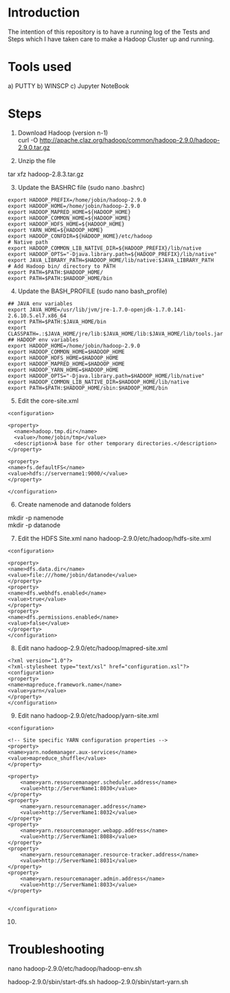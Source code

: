 # Introduction

The intention of this repository is to have a running log of the Tests and Steps which I have taken care to make a Hadoop Cluster up and running.

# Tools used

a) PUTTY  b) WINSCP c) Jupyter NoteBook

# Steps

1. Download Hadoop (version n-1)  
curl -O http://apache.claz.org/hadoop/common/hadoop-2.9.0/hadoop-2.9.0.tar.gz

2. Unzip the file  

tar xfz hadoop-2.8.3.tar.gz  

3. Update the BASHRC file (sudo nano .bashrc)  

``` 
export HADOOP_PREFIX=/home/jobin/hadoop-2.9.0
export HADOOP_HOME=/home/jobin/hadoop-2.9.0
export HADOOP_MAPRED_HOME=${HADOOP_HOME}
export HADOOP_COMMON_HOME=${HADOOP_HOME}
export HADOOP_HDFS_HOME=${HADOOP_HOME}
export YARN_HOME=${HADOOP_HOME}
export HADOOP_CONFDIR=${HADOOP_HOME}/etc/hadoop
# Native path
export HADOOP_COMMON_LIB_NATIVE_DIR=${HADOOP_PREFIX}/lib/native
export HADOOP_OPTS="-Djava.library.path=${HADOOP_PREFIX}/lib/native"
export JAVA_LIBRARY_PATH=$HADOOP_HOME/lib/native:$JAVA_LIBRARY_PATH
# Add Hadoop bin/ directory to PATH
export PATH=$PATH:$HADOOP_HOME/
export PATH=$PATH:$HADOOP_HOME/bin

``` 
4. Update the BASH_PROFILE (sudo nano bash_profile)  

``` 
## JAVA env variables
export JAVA_HOME=/usr/lib/jvm/jre-1.7.0-openjdk-1.7.0.141-2.6.10.5.el7.x86_64
export PATH=$PATH:$JAVA_HOME/bin
export CLASSPATH=.:$JAVA_HOME/jre/lib:$JAVA_HOME/lib:$JAVA_HOME/lib/tools.jar
## HADOOP env variables
export HADOOP_HOME=/home/jobin/hadoop-2.9.0
export HADOOP_COMMON_HOME=$HADOOP_HOME
export HADOOP_HDFS_HOME=$HADOOP_HOME
export HADOOP_MAPRED_HOME=$HADOOP_HOME
export HADOOP_YARN_HOME=$HADOOP_HOME
export HADOOP_OPTS="-Djava.library.path=$HADOOP_HOME/lib/native"
export HADOOP_COMMON_LIB_NATIVE_DIR=$HADOOP_HOME/lib/native
export PATH=$PATH:$HADOOP_HOME/sbin:$HADOOP_HOME/bin

``` 

5. Edit the core-site.xml  

``` 
<configuration>

<property>
  <name>hadoop.tmp.dir</name>
  <value>/home/jobin/tmp</value>
  <description>A base for other temporary directories.</description>
</property>

<property>
<name>fs.defaultFS</name>
<value>hdfs://servername1:9000/</value>
</property>

</configuration>

``` 
6. Create namenode and datanode folders   

mkdir -p namenode  
mkdir -p datanode  


7. Edit the HDFS Site.xml  nano hadoop-2.9.0/etc/hadoop/hdfs-site.xml  
``` 
<configuration>

<property>
<name>dfs.data.dir</name>
<value>file:///home/jobin/datanode</value>
</property>
<property>
<name>dfs.webhdfs.enabled</name>
<value>true</value>
</property>
<property>
<name>dfs.permissions.enabled</name>
<value>false</value>
</property>
</configuration>

``` 
8. Edit  nano hadoop-2.9.0/etc/hadoop/mapred-site.xml  
``` 
<?xml version="1.0"?>
<?xml-stylesheet type="text/xsl" href="configuration.xsl"?>
<configuration>
<property>
<name>mapreduce.framework.name</name>
<value>yarn</value>
</property>
</configuration>

``` 
9. Edit nano hadoop-2.9.0/etc/hadoop/yarn-site.xml  

``` 
<configuration>

<!-- Site specific YARN configuration properties -->
<property>
<name>yarn.nodemanager.aux-services</name>
<value>mapreduce_shuffle</value>
</property>

<property>
    <name>yarn.resourcemanager.scheduler.address</name>
    <value>http://ServerName1:8030</value>
</property>
<property>
    <name>yarn.resourcemanager.address</name>
    <value>http://ServerName1:8032</value>
</property>
<property>
    <name>yarn.resourcemanager.webapp.address</name>
    <value>http://ServerName1:8088</value>
</property>
<property>
    <name>yarn.resourcemanager.resource-tracker.address</name>
    <value>http://ServerName1:8031</value>
</property>
<property>
    <name>yarn.resourcemanager.admin.address</name>
    <value>http://ServerName1:8033</value>
</property>


</configuration>

``` 
10. 






# Troubleshooting


nano hadoop-2.9.0/etc/hadoop/hadoop-env.sh

hadoop-2.9.0/sbin/start-dfs.sh
hadoop-2.9.0/sbin/start-yarn.sh




